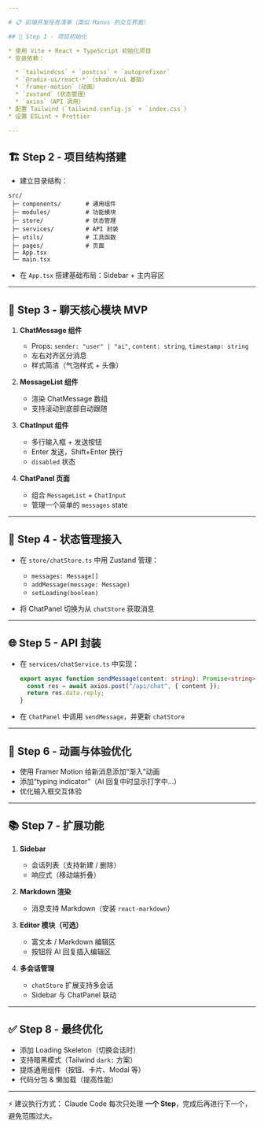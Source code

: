 ```yaml
---

# 📋 前端开发任务清单（类似 Manus 的交互界面）

## 🚀 Step 1 - 项目初始化

* 使用 Vite + React + TypeScript 初始化项目
* 安装依赖：

  * `tailwindcss` + `postcss` + `autoprefixer`
  * `@radix-ui/react-*`（shadcn/ui 基础）
  * `framer-motion`（动画）
  * `zustand`（状态管理）
  * `axios`（API 调用）
* 配置 Tailwind（`tailwind.config.js` + `index.css`）
* 设置 ESLint + Prettier

---
```


## 🏗 Step 2 - 项目结构搭建

* 建立目录结构：

```
src/
 ├─ components/       # 通用组件
 ├─ modules/          # 功能模块
 ├─ store/            # 状态管理
 ├─ services/         # API 封装
 ├─ utils/            # 工具函数
 ├─ pages/            # 页面
 ├─ App.tsx
 └─ main.tsx
```

* 在 `App.tsx` 搭建基础布局：Sidebar + 主内容区

---

## 💬 Step 3 - 聊天核心模块 MVP

1. **ChatMessage 组件**

   * Props: `sender: "user" | "ai"`, `content: string`, `timestamp: string`
   * 左右对齐区分消息
   * 样式简洁（气泡样式 + 头像）

2. **MessageList 组件**

   * 渲染 ChatMessage 数组
   * 支持滚动到底部自动跟随

3. **ChatInput 组件**

   * 多行输入框 + 发送按钮
   * Enter 发送，Shift+Enter 换行
   * `disabled` 状态

4. **ChatPanel 页面**

   * 组合 `MessageList` + `ChatInput`
   * 管理一个简单的 `messages` state

---

## 🔄 Step 4 - 状态管理接入

* 在 `store/chatStore.ts` 中用 Zustand 管理：

  * `messages: Message[]`
  * `addMessage(message: Message)`
  * `setLoading(boolean)`
* 将 ChatPanel 切换为从 `chatStore` 获取消息

---

## 🌐 Step 5 - API 封装

* 在 `services/chatService.ts` 中实现：

  ```ts
  export async function sendMessage(content: string): Promise<string> {
    const res = await axios.post("/api/chat", { content });
    return res.data.reply;
  }
  ```

* 在 `ChatPanel` 中调用 `sendMessage`，并更新 `chatStore`

---

## 🎨 Step 6 - 动画与体验优化

* 使用 Framer Motion 给新消息添加“渐入”动画
* 添加“typing indicator”（AI 回复中时显示打字中…）
* 优化输入框交互体验

---

## 📚 Step 7 - 扩展功能

1. **Sidebar**

   * 会话列表（支持新建 / 删除）
   * 响应式（移动端折叠）

2. **Markdown 渲染**

   * 消息支持 Markdown（安装 `react-markdown`）

3. **Editor 模块（可选）**

   * 富文本 / Markdown 编辑区
   * 按钮将 AI 回复插入编辑区

4. **多会话管理**

   * `chatStore` 扩展支持多会话
   * Sidebar 与 ChatPanel 联动

---

## ✅ Step 8 - 最终优化

* 添加 Loading Skeleton（切换会话时）
* 支持暗黑模式（Tailwind `dark:` 方案）
* 提炼通用组件（按钮、卡片、Modal 等）
* 代码分包 & 懒加载（提高性能）

---

⚡ 建议执行方式：
Claude Code 每次只处理 **一个 Step**，完成后再进行下一个，避免范围过大。
